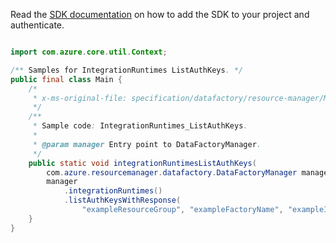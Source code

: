 Read the [SDK documentation](https://github.com/Azure/azure-sdk-for-java/blob/azure-resourcemanager-datafactory_1.0.0-beta.8/sdk/datafactory/azure-resourcemanager-datafactory/README.md) on how to add the SDK to your project and authenticate.

```java

import com.azure.core.util.Context;

/** Samples for IntegrationRuntimes ListAuthKeys. */
public final class Main {
    /*
     * x-ms-original-file: specification/datafactory/resource-manager/Microsoft.DataFactory/stable/2018-06-01/examples/IntegrationRuntimes_ListAuthKeys.json
     */
    /**
     * Sample code: IntegrationRuntimes_ListAuthKeys.
     *
     * @param manager Entry point to DataFactoryManager.
     */
    public static void integrationRuntimesListAuthKeys(
        com.azure.resourcemanager.datafactory.DataFactoryManager manager) {
        manager
            .integrationRuntimes()
            .listAuthKeysWithResponse(
                "exampleResourceGroup", "exampleFactoryName", "exampleIntegrationRuntime", Context.NONE);
    }
}
```
